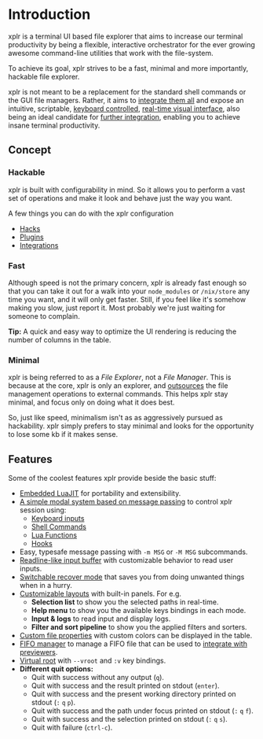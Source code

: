 # Introduction

xplr is a terminal UI based file explorer that aims to increase our terminal
productivity by being a flexible, interactive orchestrator for the ever growing
awesome command-line utilities that work with the file-system.

To achieve its goal, xplr strives to be a fast, minimal and more importantly,
hackable file explorer.

xplr is not meant to be a replacement for the standard shell commands or the
GUI file managers. Rather, it aims to [integrate them all][14] and expose an
intuitive, scriptable, [keyboard controlled][2],
[real-time visual interface][1], also being an ideal candidate for [further
integration][15], enabling you to achieve insane terminal productivity.

## Concept

### Hackable

xplr is built with configurability in mind. So it allows you to perform a vast
set of operations and make it look and behave just the way you want.

A few things you can do with the xplr configuration

- [Hacks][16]
- [Plugins][3]
- [Integrations][15]

### Fast

Although speed is not the primary concern, xplr is already fast enough so that
you can take it out for a walk into your `node_modules` or `/nix/store` any
time you want, and it will only get faster. Still, if you feel like it's
somehow making you slow, just report it. Most probably we're just waiting for
someone to complain.

**Tip:** A quick and easy way to optimize the UI rendering is reducing the
number of columns in the table.

### Minimal

xplr is being referred to as a _File Explorer_, not a _File Manager_. This
is because at the core, xplr is only an explorer, and [outsources][18] the file
management operations to external commands. This helps xplr stay minimal, and
focus only on doing what it does best.

So, just like speed, minimalism isn't as as aggressively pursued as
hackability. xplr simply prefers to stay minimal and looks for the opportunity
to lose some kb if it makes sense.

## Features

Some of the coolest features xplr provide beside the basic stuff:

- [Embedded LuaJIT][5] for portability and extensibility.
- [A simple modal system based on message passing][10] to control xplr session
  using:
  - [Keyboard inputs][11]
  - [Shell Commands][12]
  - [Lua Functions][13]
  - [Hooks][22]
- Easy, typesafe message passing with `-m MSG` or `-M MSG` subcommands.
- [Readline-like input buffer][9] with customizable behavior to read user
  inputs.
- [Switchable recover mode][7] that saves you from doing unwanted things when
  in a hurry.
- [Customizable layouts][1] with built-in panels. For e.g.
  - **Selection list** to show you the selected paths in real-time.
  - **Help menu** to show you the available keys bindings in each mode.
  - **Input & logs** to read input and display logs.
  - **Filter and sort pipeline** to show you the applied filters and sorters.
- [Custom file properties][17] with custom colors can be displayed in the table.
- [FIFO manager][19] to manage a FIFO file that can be used to
  [integrate with previewers][6].
- [Virtual root][21] with `--vroot` and `:v` key bindings.
- **Different quit options:**
  - Quit with success without any output (`q`).
  - Quit with success and the result printed on stdout (`enter`).
  - Quit with success and the present working directory printed on stdout
    (`:` `q` `p`).
  - Quit with success and the path under focus printed on stdout
    (`:` `q` `f`).
  - Quit with success and the selection printed on stdout
    (`:` `q` `s`).
  - Quit with failure (`ctrl-c`).

[1]: layouts.md
[2]: configure-key-bindings.md
[3]: awesome-plugins.md
[4]: https://github.com/sayanarijit/xplr/tree/main/benches
[5]: https://github.com/sayanarijit/xplr/discussions/183
[6]: https://github.com/sayanarijit/xplr/pull/229
[7]: modes.md#xplrconfigmodesbuiltinrecover
[8]: default-key-bindings.md
[9]: https://github.com/sayanarijit/xplr/pull/397
[10]: messages.md
[11]: configure-key-bindings.md
[12]: mode.md#input-pipe
[13]: lua-function-calls.md
[14]: awesome-plugins.md#integration
[15]: awesome-integrations.md
[16]: awesome-hacks.md
[17]: node_types.md
[18]: https://github.com/sayanarijit/xplr/blob/main/src/init.lua
[19]: messages.md#startfifo
[21]: messages.md#virtual-root
[22]: configuration.md#hooks
